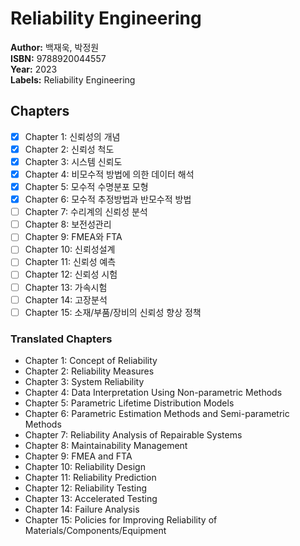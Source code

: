 # Reliability Engineering
**Author:** 백재욱, 박정원 <br/>
**ISBN:** 9788920044557 <br/>
**Year:** 2023 <br/>
**Labels:** Reliability Engineering

## Chapters
- [x] Chapter 1: 신뢰성의 개념
- [x] Chapter 2: 신뢰성 척도
- [x] Chapter 3: 시스템 신뢰도
- [x] Chapter 4: 비모수적 방법에 의한 데이터 해석
- [x] Chapter 5: 모수적 수명분포 모형
- [x] Chapter 6: 모수적 추정방법과 반모수적 방법
- [ ] Chapter 7: 수리계의 신뢰성 분석
- [ ] Chapter 8: 보전성관리
- [ ] Chapter 9: FMEA와 FTA
- [ ] Chapter 10: 신뢰성설계
- [ ] Chapter 11: 신뢰성 예측
- [ ] Chapter 12: 신뢰성 시험
- [ ] Chapter 13: 가속시험
- [ ] Chapter 14: 고장분석
- [ ] Chapter 15: 소재/부품/장비의 신뢰성 향상 정책

### Translated Chapters
- Chapter 1: Concept of Reliability  
- Chapter 2: Reliability Measures  
- Chapter 3: System Reliability  
- Chapter 4: Data Interpretation Using Non-parametric Methods  
- Chapter 5: Parametric Lifetime Distribution Models  
- Chapter 6: Parametric Estimation Methods and Semi-parametric Methods  
- Chapter 7: Reliability Analysis of Repairable Systems  
- Chapter 8: Maintainability Management  
- Chapter 9: FMEA and FTA  
- Chapter 10: Reliability Design  
- Chapter 11: Reliability Prediction  
- Chapter 12: Reliability Testing  
- Chapter 13: Accelerated Testing  
- Chapter 14: Failure Analysis  
- Chapter 15: Policies for Improving Reliability of Materials/Components/Equipment
